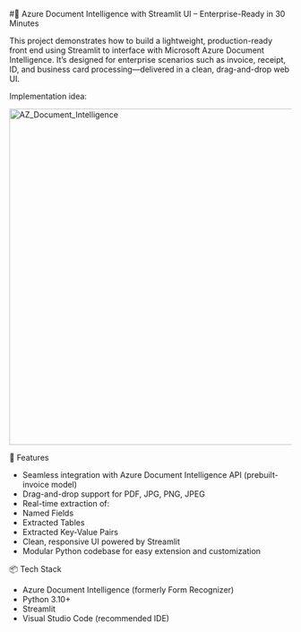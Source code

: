 #🚀 Azure Document Intelligence with Streamlit UI – Enterprise-Ready in 30 Minutes

This project demonstrates how to build a lightweight, production-ready front end using Streamlit to interface with Microsoft Azure Document Intelligence. It’s designed for enterprise scenarios such as invoice, receipt, ID, and business card processing—delivered in a clean, drag-and-drop web UI.

Implementation idea:

<img width="800" height="600" alt="AZ_Document_Intelligence" src="https://github.com/user-attachments/assets/4e5c4556-6470-4eb7-be99-6e1ddfa94019" />

🔧 Features
- Seamless integration with Azure Document Intelligence API (prebuilt-invoice model)
- Drag-and-drop support for PDF, JPG, PNG, JPEG
- Real-time extraction of:
- Named Fields
- Extracted Tables
- Extracted Key-Value Pairs
- Clean, responsive UI powered by Streamlit
- Modular Python codebase for easy extension and customization
  
📦 Tech Stack
- Azure Document Intelligence (formerly Form Recognizer)
- Python 3.10+
- Streamlit
- Visual Studio Code (recommended IDE)

  

